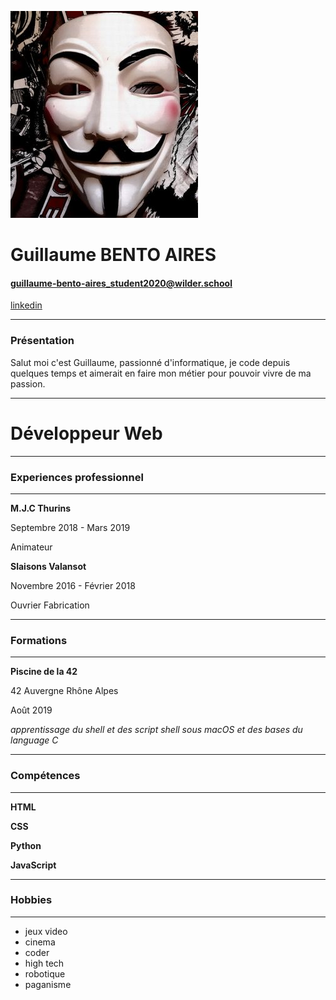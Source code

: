 ![profile image](anonymous02.jpg)

# Guillaume BENTO AIRES #
#### guillaume-bento-aires_student2020@wilder.school ####
[linkedin](https://www.linkedin.com/in/guillaume-bento-aires-7623071a3)
***
### Présentation ###
Salut moi c'est Guillaume, passionné d'informatique, je code depuis quelques temps et aimerait en faire mon métier pour pouvoir vivre de ma passion.
***
# Développeur Web #
***


### Experiences professionnel ###
***

**M.J.C Thurins**

Septembre 2018 - Mars 2019

Animateur


**Slaisons Valansot**

Novembre 2016 - Février 2018

Ouvrier Fabrication


***
### Formations ###
***
**Piscine de la 42**

42 Auvergne Rhône Alpes

Août 2019

_apprentissage du shell et des script shell sous macOS et des bases du language C_


***
### Compétences ###
***
**HTML**

**CSS**

**Python**

**JavaScript**


***
### Hobbies ###
***
* jeux video
* cinema
* coder
* high tech
* robotique
* paganisme

